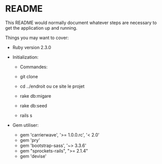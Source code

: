 # README

This README would normally document whatever steps are necessary to get the
application up and running.

Things you may want to cover:

* Ruby version 2.3.0

* Initialization:

  * Commandes:

  - git clone

  - cd ../endroit ou ce site le projet

  - rake db:migare

  - rake db:seed

  - rails s

* Gem utiliser:

  - gem 'carrierwave', '>= 1.0.0.rc', '< 2.0'
  - gem 'pry'
  - gem 'bootstrap-sass', '~> 3.3.6'
  - gem "sprockets-rails", ">= 2.1.4"
  - gem 'devise'
